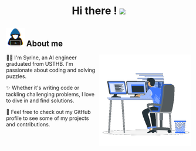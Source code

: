 <h1 align="center"><b>Hi there ! </b><img src="https://media.giphy.com/media/hvRJCLFzcasrR4ia7z/giphy.gif" width="35"></h1>
<!--  -->

## <picture><img src = "https://github.com/0xAbdulKhalid/0xAbdulKhalid/raw/main/assets/mdImages/about_me.gif" width = 50px></picture> **About me**

<picture> <img align="right" src="https://github.com/0xAbdulKhalid/0xAbdulKhalid/raw/main/assets/mdImages/Right_Side.gif" width = 250px></picture>

🧙‍♀️ I'm Syrine, an AI engineer graduated from USTHB. I'm passionate about coding and solving puzzles.

✨ Whether it's writing code or tackling challenging problems, I love to dive in and find solutions.

🚀 Feel free to check out my GitHub profile to see some of my projects and contributions.

<!--
**Syrina-Akai/Syrina-Akai** is a ✨ _special_ ✨ repository because its `README.md` (this file) appears on your GitHub profile.

Here are some ideas to get you started:

- 🔭 I’m currently working on ...
- 🌱 I’m currently learning ...
- 👯 I’m looking to collaborate on ...
- 🤔 I’m looking for help with ...
- 💬 Ask me about ...
- 📫 How to reach me: ...
- 😄 Pronouns: ...
- ⚡ Fun fact: ...
- 
-->
